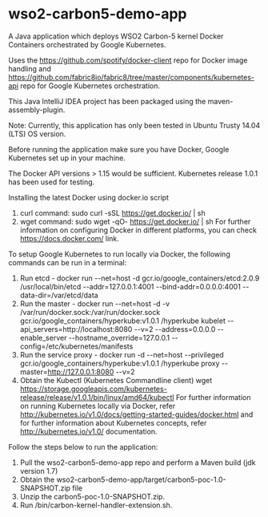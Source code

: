 # wso2-carbon5-demo-app
A Java application which deploys WSO2 Carbon-5 kernel Docker Containers orchestrated by Google Kubernetes.

Uses the https://github.com/spotify/docker-client repo for Docker image handling and https://github.com/fabric8io/fabric8/tree/master/components/kubernetes-api repo for Google Kubernetes orchestration.

This Java IntelliJ IDEA project has been packaged using the maven-assembly-plugin.

Note: Currently, this application has only been tested in Ubuntu Trusty 14.04 (LTS) OS version.

Before running the application make sure you have Docker, Google Kubernetes set up in your machine.

The Docker API versions > 1.15 would be sufficient.
Kubernetes release 1.0.1 has been used for testing.

Installing the latest Docker using docker.io script
1. curl command: sudo curl -sSL https://get.docker.io/ | sh
2. wget command: sudo wget -qO- https://get.docker.io/ | sh
For further information on configuring Docker in different platforms, you can check https://docs.docker.com/
link.

To setup Google Kubernetes to run locally via Docker, the following commands can be run in a terminal:
1. Run etcd -
docker run --net=host -d gcr.io/google_containers/etcd:2.0.9 /usr/local/bin/etcd --addr=127.0.0.1:4001 --bind-addr=0.0.0.0:4001 --data-dir=/var/etcd/data
2. Run the master -
docker run --net=host -d -v /var/run/docker.sock:/var/run/docker.sock  gcr.io/google_containers/hyperkube:v1.0.1 /hyperkube kubelet --api_servers=http://localhost:8080 --v=2 --address=0.0.0.0 --enable_server --hostname_override=127.0.0.1 --config=/etc/kubernetes/manifests
3. Run the service proxy -
docker run -d --net=host --privileged gcr.io/google_containers/hyperkube:v1.0.1 /hyperkube proxy --master=http://127.0.0.1:8080 --v=2
4. Obtain the Kubectl (Kubernetes Commandline client)
wget https://storage.googleapis.com/kubernetes-release/release/v1.0.1/bin/linux/amd64/kubectl
For further information on running Kubernetes locally via Docker, refer http://kubernetes.io/v1.0/docs/getting-started-guides/docker.html
and for further information about Kubernetes concepts, refer http://kubernetes.io/v1.0/ documentation.

Follow the steps below to run the application:

1. Pull the wso2-carbon5-demo-app repo and perform a Maven build (jdk version 1.7)
2. Obtain the wso2-carbon5-demo-app/target/carbon5-poc-1.0-SNAPSHOT.zip file
3. Unzip the carbon5-poc-1.0-SNAPSHOT.zip.
4. Run /bin/carbon-kernel-handler-extension.sh.
